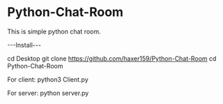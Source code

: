 # Python-Chat-Room
This is simple python chat room.

---Install---

cd Desktop
git clone https://github.com/haxer159/Python-Chat-Room
cd Python-Chat-Room


For client:
python3 Client.py


For server:
python server.py
